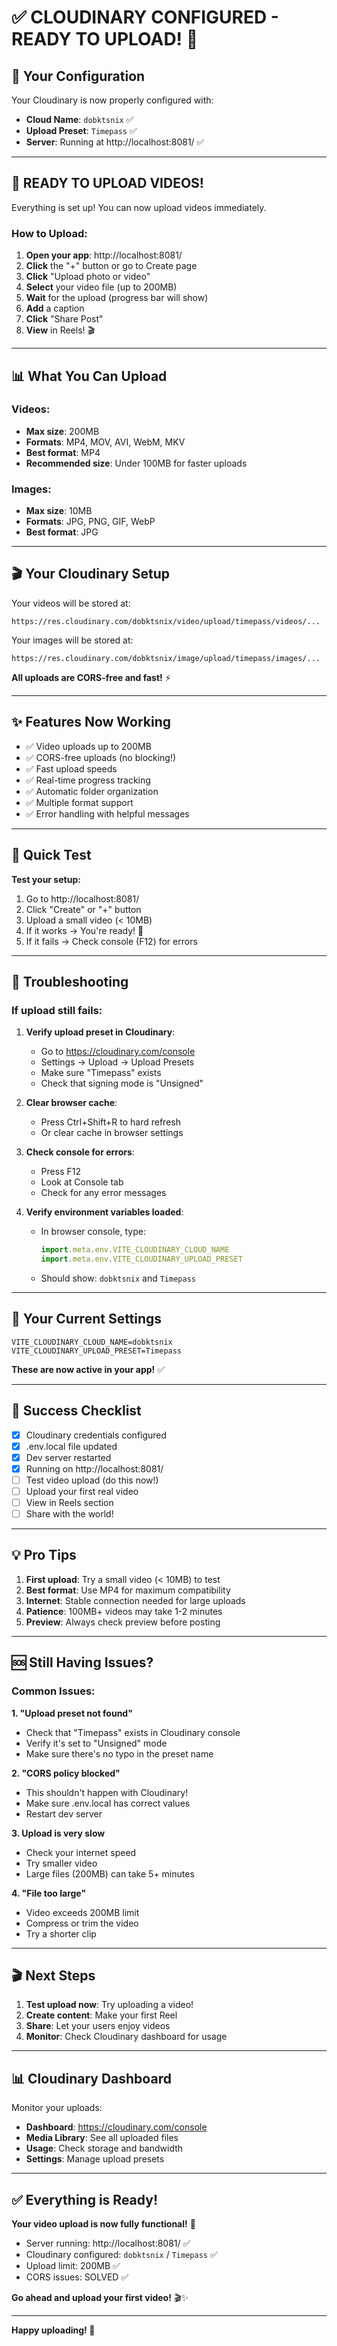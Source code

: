 # ✅ CLOUDINARY CONFIGURED - READY TO UPLOAD! 🎉

## 🎊 Your Configuration

Your Cloudinary is now properly configured with:

- **Cloud Name**: `dobktsnix` ✅
- **Upload Preset**: `Timepass` ✅
- **Server**: Running at http://localhost:8081/ ✅

---

## 🚀 READY TO UPLOAD VIDEOS!

Everything is set up! You can now upload videos immediately.

### How to Upload:

1. **Open your app**: http://localhost:8081/
2. **Click** the "+" button or go to Create page
3. **Click** "Upload photo or video"
4. **Select** your video file (up to 200MB)
5. **Wait** for the upload (progress bar will show)
6. **Add** a caption
7. **Click** "Share Post"
8. **View** in Reels! 🎬

---

## 📊 What You Can Upload

### Videos:
- **Max size**: 200MB
- **Formats**: MP4, MOV, AVI, WebM, MKV
- **Best format**: MP4
- **Recommended size**: Under 100MB for faster uploads

### Images:
- **Max size**: 10MB
- **Formats**: JPG, PNG, GIF, WebP
- **Best format**: JPG

---

## 🎬 Your Cloudinary Setup

Your videos will be stored at:
```
https://res.cloudinary.com/dobktsnix/video/upload/timepass/videos/...
```

Your images will be stored at:
```
https://res.cloudinary.com/dobktsnix/image/upload/timepass/images/...
```

**All uploads are CORS-free and fast!** ⚡

---

## ✨ Features Now Working

- ✅ Video uploads up to 200MB
- ✅ CORS-free uploads (no blocking!)
- ✅ Fast upload speeds
- ✅ Real-time progress tracking
- ✅ Automatic folder organization
- ✅ Multiple format support
- ✅ Error handling with helpful messages

---

## 🎯 Quick Test

**Test your setup:**

1. Go to http://localhost:8081/
2. Click "Create" or "+" button
3. Upload a small video (< 10MB)
4. If it works → You're ready! 🎉
5. If it fails → Check console (F12) for errors

---

## 🔧 Troubleshooting

### If upload still fails:

1. **Verify upload preset in Cloudinary**:
   - Go to https://cloudinary.com/console
   - Settings → Upload → Upload Presets
   - Make sure "Timepass" exists
   - Check that signing mode is "Unsigned"

2. **Clear browser cache**:
   - Press Ctrl+Shift+R to hard refresh
   - Or clear cache in browser settings

3. **Check console for errors**:
   - Press F12
   - Look at Console tab
   - Check for any error messages

4. **Verify environment variables loaded**:
   - In browser console, type:
     ```javascript
     import.meta.env.VITE_CLOUDINARY_CLOUD_NAME
     import.meta.env.VITE_CLOUDINARY_UPLOAD_PRESET
     ```
   - Should show: `dobktsnix` and `Timepass`

---

## 📝 Your Current Settings

```env
VITE_CLOUDINARY_CLOUD_NAME=dobktsnix
VITE_CLOUDINARY_UPLOAD_PRESET=Timepass
```

**These are now active in your app!** ✅

---

## 🎉 Success Checklist

- [x] Cloudinary credentials configured
- [x] .env.local file updated
- [x] Dev server restarted
- [x] Running on http://localhost:8081/
- [ ] Test video upload (do this now!)
- [ ] Upload your first real video
- [ ] View in Reels section
- [ ] Share with the world!

---

## 💡 Pro Tips

1. **First upload**: Try a small video (< 10MB) to test
2. **Best format**: Use MP4 for maximum compatibility
3. **Internet**: Stable connection needed for large uploads
4. **Patience**: 100MB+ videos may take 1-2 minutes
5. **Preview**: Always check preview before posting

---

## 🆘 Still Having Issues?

### Common Issues:

**1. "Upload preset not found"**
- Check that "Timepass" exists in Cloudinary console
- Verify it's set to "Unsigned" mode
- Make sure there's no typo in the preset name

**2. "CORS policy blocked"**
- This shouldn't happen with Cloudinary!
- Make sure .env.local has correct values
- Restart dev server

**3. Upload is very slow**
- Check your internet speed
- Try smaller video
- Large files (200MB) can take 5+ minutes

**4. "File too large"**
- Video exceeds 200MB limit
- Compress or trim the video
- Try a shorter clip

---

## 🎬 Next Steps

1. **Test upload now**: Try uploading a video!
2. **Create content**: Make your first Reel
3. **Share**: Let your users enjoy videos
4. **Monitor**: Check Cloudinary dashboard for usage

---

## 📊 Cloudinary Dashboard

Monitor your uploads:
- **Dashboard**: https://cloudinary.com/console
- **Media Library**: See all uploaded files
- **Usage**: Check storage and bandwidth
- **Settings**: Manage upload presets

---

## ✅ Everything is Ready!

**Your video upload is now fully functional!** 🎊

- Server running: http://localhost:8081/ ✅
- Cloudinary configured: `dobktsnix` / `Timepass` ✅
- Upload limit: 200MB ✅
- CORS issues: SOLVED ✅

**Go ahead and upload your first video!** 🎬✨

---

**Happy uploading! 🚀**
